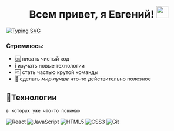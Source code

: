 <h1 align="center">Всем привет, я Евгений!</a> 
<img src="https://github.com/blackcater/blackcater/raw/main/images/Hi.gif" height="32"/></h1>
<a href="https://git.io/typing-svg"><img src="https://readme-typing-svg.herokuapp.com?font=Fira+Code&pause=1000&width=435&lines=%D0%9E%D1%82%D0%BA%D1%80%D1%8B%D0%B2%D0%B0%D1%8E+%D0%B4%D0%BB%D1%8F+%D1%81%D0%B5%D0%B1%D1%8F+%D0%BC%D0%B8%D1%80+%D1%84%D1%80%D0%BE%D0%BD%D1%82%D0%B5%D0%BD%D0%B4%D0%B0..." alt="Typing SVG" /></a>

### Стремлюсь:
- :ok: писать чистый код 
- :information_source: изучать новые технологии
- :cool: стать частью крутой команды
- :arrows_counterclockwise: сделать ~~_мир лучше_~~ что-то действительно полезное

## :hammer:Технологии

`в которых уже что-то понимаю`

![React](https://img.shields.io/badge/react-%2320232a.svg?style=for-the-badge&logo=react&logoColor=%2361DAFB) ![JavaScript](https://img.shields.io/badge/javascript-%23323330.svg?style=for-the-badge&logo=javascript&logoColor=%23F7DF1E) ![HTML5](https://img.shields.io/badge/html5-%23E34F26.svg?style=for-the-badge&logo=html5&logoColor=white) ![CSS3](https://img.shields.io/badge/css3-%231572B6.svg?style=for-the-badge&logo=css3&logoColor=white) ![Git](https://img.shields.io/badge/git-%23F05033.svg?style=for-the-badge&logo=git&logoColor=white)
